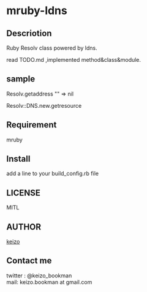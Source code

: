 mruby-ldns
====


## Descriotion

Ruby Resolv class powered by ldns.

read TODO.md ,implemented method&class&module.

## sample

Resolv.getaddress ""
=> nil

Resolv::DNS.new.getresource

## Requirement

mruby

## Install

add a line to  your build_config.rb file

## LICENSE
MITL

## AUTHOR

[keizo](https://github.com/KeizoBookman)


## Contact me
twitter : @keizo_bookman  
mail: keizo.bookman at gmail.com  
